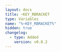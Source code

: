 ```yaml
---
layout: docs
title: ~KEY_RBRACKET
type: Variables
name: "%~KEY_RBRACKET%"
hidden: true
changelog:
  - type: Added
    version: v0.8.2
---
```

